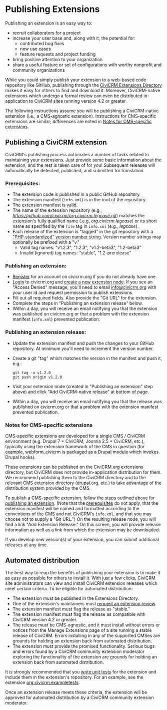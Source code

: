 # Publishing Extensions

Publishing an extension is an easy way to:

-   recruit collaborators for a project
-   increase your user base and, along with it, the potential for:
    -   contributed bug fixes
    -   new use cases
    -   feature requests and project funding
-   bring positive attention to your organization
-   share a useful feature or set of configurations with worthy nonprofit and
    community organizations

While you could simply publish your extension to a web-based code repository
like GitHub, publishing through the
[CiviCRM Extensions Directory](http://civicrm.org/extensions) makes it easy for
others to find and download it. Moreover, CiviCRM-native extensions which undergo a
formal review can even be distributed in-application to CiviCRM sites running
version 4.2 or greater.

The following instructions assume you will be publishing a CiviCRM-native
extension (i.e., a CMS-agnostic extension). Instructions for CMS-specific
extensions are similar; differences are noted in [Notes for CMS-specific
extensions](#notes-for-cms-specific-extensions).

## Publishing a CiviCRM extension

CiviCRM's publishing process automates a number of tasks related to maintaining
your extensions. Just provide some basic information about the extension, and
the rest is taken care of for you! Subsequent releases will automatically be
detected, published, and submitted for translation.

### Prerequisites:

-   The extension code is published in a public GitHub repository.
-   The extension manifest (`info.xml`) is in the root of the repository.
-   The extension manifest is
    [valid](/extensions/info-xml.md#ExtensionReference-Tagsininfo.xml).
-   The name of the extension repository (e.g., *https://github.com/civicrm/org.civicrm.legcase.git*)
    matches the extension's fully qualified name (.e.g, *org.civicrm.legcase*) or
    its short name as specified by the `file` tag in `info.xml` (e.g., *legcase*).
-   Each release of the extension is "tagged" in the git repository with a
    ["PHP-standardized" version number string](http://php.net/manual/en/function.version-compare.php).
    Version number strings may optionally be prefixed with a "v."
    -   Valid tag names: "v1.2.3", "1.2.3", "v1.2-beta3", "1.2-beta3"
    -   Invalid (ignored) tag names: "stable", "1.2-prerelease"

### Publishing an extension:

-   [Register](https://civicrm.org/user/register) for an account on civicrm.org if you
    do not already have one.
-   [Login](https://civicrm.org/user) to civicrm.org and [create a new extension
    node](http://civicrm.org/node/add/extension). If you see an "Access Denied"
    message, you'll need to email [info@civicrm.org](mailto:info@civicrm.org)
    with your user id and request permission to publish extensions.
-   Fill out all required fields. Also provide the "Git URL" for the extension.
-   Complete the steps in "Publishing an extension release" below.
-   Within a day, you will receive an email notifying you that the extension
    was published on civicrm.org or that a problem with the extension manifest
    (`info.xml`) prevented publication.

### Publishing an extension release:

-   Update the extension manifest and push the changes to your GitHub repository.
    At minimum you'll need to increment the version number.
-   Create a git "tag" which matches the version in the manifest and push it, e.g.:

        git tag -a v1.2.0
        git push origin v1.2.0

-   Visit your extension node (created in "Publishing an extension" step above)
    and click "Add CiviCRM-native release" at bottom of page.
-   Within a day, you will receive an email notifying you that the release
    was published on civicrm.org or that a problem with the extension manifest
    prevented publication.

### Notes for CMS-specific extensions

CMS-specific extensions are developed for a single CMS / CiviCRM environment
(e.g. Drupal 7 + CiviCRM, Joomla 2.5 + CiviCRM, etc.), typically using the
extension framework of the CMS in question (for example, webform_civicrm is
packaged as a Drupal module which invokes Drupal hooks).

These extensions can be published on the CiviCRM.org extensions directory, but
CiviCRM does not provide in-application distribution for them. We recommend
publishing them to the CiviCRM directory and to the relevant CMS extension
directory (drupal.org, etc.) to take advantage of the distribution system
provided by the CMS.

To publish a CMS-specific extension, follow the steps outlined above for
[publishing an extension](#publishing-an-extension). (Note that the
[prerequisites](#prerequisites) do not apply, that the extension manifest will
be named and formatted according to the conventions of the CMS and not CiviCRM's
`info.xml`, and that you may choose not to supply a "Git URL.") On the resulting
release node, you will find a link "Add Extension Release." On this screen, you
will provide release information as well as a link from which the extension may
be downloaded.

If you develop new version(s) of your extension, you can submit additional
releases at any time.

## Automated distribution

The best way to reap the benefits of publishing your extension is to make it as
easy as possible for others to install it. With just a few clicks, CiviCRM site
administrators can view and install CiviCRM extension releases which meet
certain criteria. To be eligible for automated distribution:

-   The extension must be published in the Extensions Directory.
-   One of the extension's maintainers must [request an extension review](https://issues.civicrm.org/jira/secure/CreateIssue!default.jspa?selectedProjectId=10400&issuetype=10000).
-   The extension manifest must flag the release as "stable."
-   The extension manifest must flag the release as compatible with CiviCRM
    version 4.2 or greater.
-   The release must be CMS-agnostic, and it must install without errors or
    notices from the Manage Extensions page of a site running a stable release
    of CiviCRM. Errors installing in any of the supported CMSes are grounds for
    holding an extension back from automated distribution.
-   The extension must provide the promised functionality. Serious bugs and
    errors found by a CiviCRM community extension moderator exploring the
    functionality of the extension are grounds for holding an extension back
    from automated distribution.

It is strongly recommended that you [write unit
tests](https://github.com/civicrm/org.civicrm.testapalooza) for the extension
and include them in the extension's repository. For an example, see the extension
[org.civicrm.exampletests](https://github.com/totten/org.civicrm.exampletests).

Once an extension release meets these criteria, the extension will be approved
for automated distribution by a CiviCRM community extension moderator.
